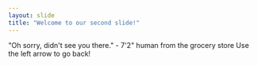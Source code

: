 ```yaml
---
layout: slide
title: "Welcome to our second slide!"
---
```

"Oh sorry, didn't see you there." - 7'2" human from the grocery store
Use the left arrow to go back!

